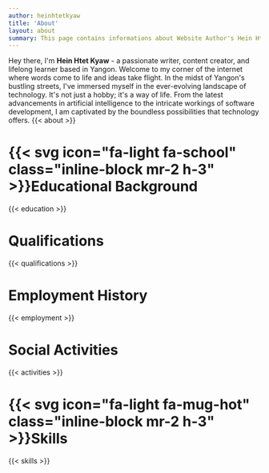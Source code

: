 ```yaml
---
author: heinhtetkyaw
title: 'About'
layout: about
summary: This page contains informations about Website Author's Hein Htet Kyaw.
---
```


Hey there, I'm **Hein Htet Kyaw** - a passionate writer, content creator, and lifelong learner based in Yangon. Welcome to my corner of the internet where words come to life and ideas take flight. In the midst of Yangon's bustling streets, I've immersed myself in the ever-evolving landscape of technology. It's not just a hobby; it's a way of life. From the latest advancements in artificial intelligence to the intricate workings of software development, I am captivated by the boundless possibilities that technology offers.
{{< about >}}

# {{< svg icon="fa-light fa-school" class="inline-block mr-2 h-3" >}}**Educational Background**

{{< education >}}

# **Qualifications**

{{< qualifications >}}

# **Employment History**

{{< employment >}}

# **Social Activities**

{{< activities >}}

# {{< svg icon="fa-light fa-mug-hot" class="inline-block mr-2 h-3" >}}**Skills**

{{< skills >}}
